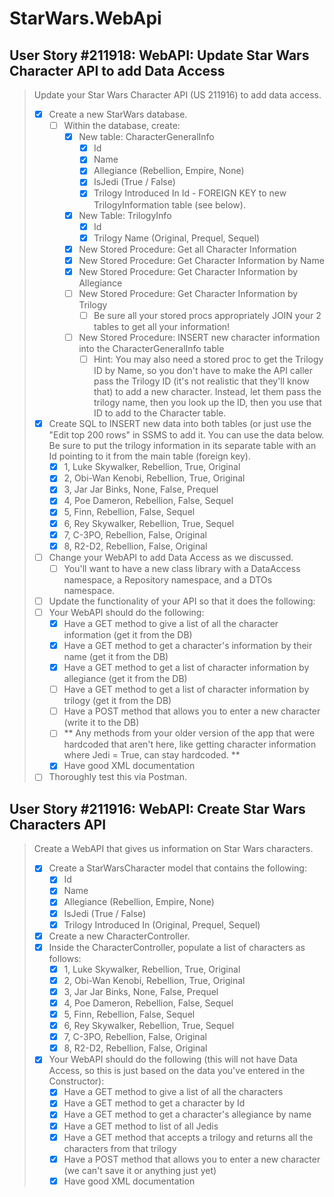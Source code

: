 StarWars.WebApi
===============

User Story #211918: WebAPI: Update Star Wars Character API to add Data
Access
----------------------------------------------------------------------

> Update your Star Wars Character API (US 211916) to add data access.
>
> - [x] Create a new StarWars database.
>   - [ ] Within the database, create:
>     - [x] New table: CharacterGeneralInfo
>       - [x] Id
>       - [x] Name
>       - [x] Allegiance (Rebellion, Empire, None)
>       - [x] IsJedi (True / False)
>       - [x] Trilogy Introduced In Id - FOREIGN KEY to new
>         TrilogyInformation table (see below).
>     - [x] New Table: TrilogyInfo
>       - [x] Id
>       - [x] Trilogy Name (Original, Prequel, Sequel)
>     - [x] New Stored Procedure: Get all Character Information
>     - [x] New Stored Procedure: Get Character Information by Name
>     - [x] New Stored Procedure: Get Character Information by
>       Allegiance
>     - [ ] New Stored Procedure: Get Character Information by Trilogy
>       - [ ] Be sure all your stored procs appropriately JOIN your 2
>         tables to get all your information!
>     - [ ] New Stored Procedure: INSERT new character information into
>       the CharacterGeneralInfo table
>       - [ ] Hint: You may also need a stored proc to get the Trilogy
>         ID by Name, so you don't have to make the API caller pass the
>         Trilogy ID (it's not realistic that they'll know that) to add
>         a new character. Instead, let them pass the trilogy name, then
>         you look up the ID, then you use that ID to add to the
>         Character table.
> - [x] Create SQL to INSERT new data into both tables (or just use the
>   "Edit top 200 rows" in SSMS to add it. You can use the data below.
>   Be sure to put the trilogy information in its separate table with an
>   Id pointing to it from the main table (foreign key).
>   - [x] 1, Luke Skywalker, Rebellion, True, Original
>   - [x] 2, Obi-Wan Kenobi, Rebellion, True, Original
>   - [x] 3, Jar Jar Binks, None, False, Prequel
>   - [x] 4, Poe Dameron, Rebellion, False, Sequel
>   - [x] 5, Finn, Rebellion, False, Sequel
>   - [x] 6, Rey Skywalker, Rebellion, True, Sequel
>   - [x] 7, C-3PO, Rebellion, False, Original
>   - [x] 8, R2-D2, Rebellion, False, Original
> - [ ] Change your WebAPI to add Data Access as we discussed.
>   - [ ] You'll want to have a new class library with a DataAccess
>     namespace, a Repository namespace, and a DTOs namespace.
> - [ ] Update the functionality of your API so that it does the
>   following:
> - [ ] Your WebAPI should do the following:
>   - [x] Have a GET method to give a list of all the character
>     information (get it from the DB)
>   - [x] Have a GET method to get a character's information by their
>     name (get it from the DB)
>   - [x] Have a GET method to get a list of character information by
>     allegiance (get it from the DB)
>   - [ ] Have a GET method to get a list of character information by
>     trilogy (get it from the DB)
>   - [ ] Have a POST method that allows you to enter a new character
>     (write it to the DB)
>   - [ ] \*\* Any methods from your older version of the app that were
>     hardcoded that aren't here, like getting character information
>     where Jedi = True, can stay hardcoded. \*\*
>   - [x] Have good XML documentation
> - [ ] Thoroughly test this via Postman.

User Story #211916: WebAPI: Create Star Wars Characters API
-----------------------------------------------------------

> Create a WebAPI that gives us information on Star Wars characters.
>
> - [x] Create a StarWarsCharacter model that contains the following:
>   - [x] Id
>   - [x] Name
>   - [x] Allegiance (Rebellion, Empire, None)
>   - [x] IsJedi (True / False)
>   - [x] Trilogy Introduced In (Original, Prequel, Sequel)
> - [x] Create a new CharacterController.
> - [x] Inside the CharacterController, populate a list of characters as
>   follows:
>   - [x] 1, Luke Skywalker, Rebellion, True, Original
>   - [x] 2, Obi-Wan Kenobi, Rebellion, True, Original
>   - [x] 3, Jar Jar Binks, None, False, Prequel
>   - [x] 4, Poe Dameron, Rebellion, False, Sequel
>   - [x] 5, Finn, Rebellion, False, Sequel
>   - [x] 6, Rey Skywalker, Rebellion, True, Sequel
>   - [x] 7, C-3PO, Rebellion, False, Original
>   - [x] 8, R2-D2, Rebellion, False, Original
> - [x] Your WebAPI should do the following (this will not have Data
>   Access, so this is just based on the data you've entered in the
>   Constructor):
>   - [x] Have a GET method to give a list of all the characters
>   - [x] Have a GET method to get a character by Id
>   - [x] Have a GET method to get a character's allegiance by name
>   - [x] Have a GET method to list of all Jedis
>   - [x] Have a GET method that accepts a trilogy and returns all the
>     characters from that trilogy
>   - [x] Have a POST method that allows you to enter a new character
>     (we can't save it or anything just yet)
>   - [x] Have good XML documentation
